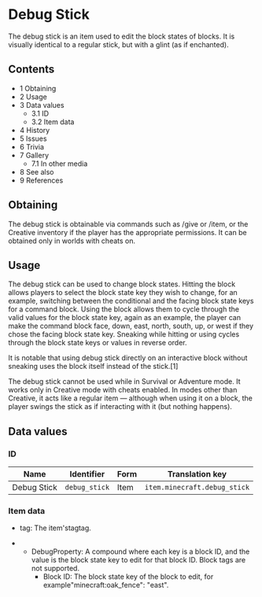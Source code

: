 # Debug Stick
The debug stick is an item used to edit the block states of blocks. It is visually identical to a regular stick, but with a glint (as if enchanted).

## Contents
- 1 Obtaining
- 2 Usage
- 3 Data values
	- 3.1 ID
	- 3.2 Item data
- 4 History
- 5 Issues
- 6 Trivia
- 7 Gallery
	- 7.1 In other media
- 8 See also
- 9 References

## Obtaining
The debug stick is obtainable via commands such as /give or /item, or the Creative inventory if the player has the appropriate permissions. It can be obtained only in worlds with cheats on.

## Usage
The debug stick can be used to change block states. Hitting the block allows players to select the block state key they wish to change, for an example, switching between the conditional and the facing block state keys for a command block. Using the block allows them to cycle through the valid values for the block state key, again as an example, the player can make the command block face, down, east, north, south, up, or west if they chose the facing block state key. Sneaking while hitting or using cycles through the block state keys or values in reverse order.

It is notable that using debug stick directly on an interactive block without sneaking uses the block itself instead of the stick.[1]

The debug stick cannot be used while in Survival or Adventure mode. It works only in Creative mode with cheats enabled. In modes other than Creative, it acts like a regular item — although when using it on a block, the player swings the stick as if interacting with it (but nothing happens).

## Data values
### ID
| Name        | Identifier    | Form | Translation key              |
|-------------|---------------|------|------------------------------|
| Debug Stick | `debug_stick` | Item | `item.minecraft.debug_stick` |

### Item data
- tag: The item'stagtag.

- 
	- DebugProperty: A compound where each key is a block ID, and the value is the block state key to edit for that block ID. Block tags are not supported.
		- Block ID: The block state key of the block to edit, for example"minecraft:oak_fence": "east".


